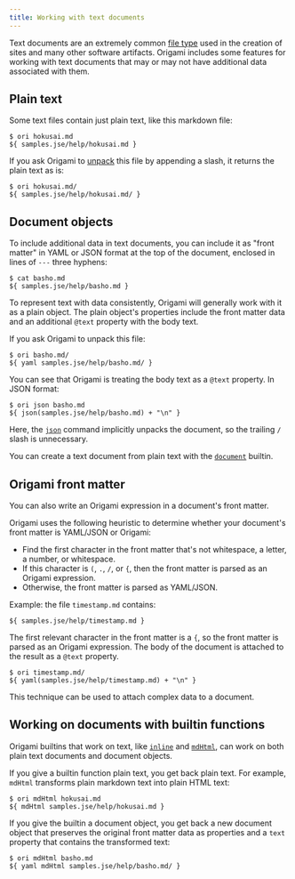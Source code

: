 ```yaml
---
title: Working with text documents
---
```


Text documents are an extremely common [file type](fileTypes.html) used in the creation of sites and many other software artifacts. Origami includes some features for working with text documents that may or may not have additional data associated with them.

## Plain text

Some text files contain just plain text, like this markdown file:

```console
$ ori hokusai.md
${ samples.jse/help/hokusai.md }
```

If you ask Origami to [unpack](fileTypes.html#unpacking-files) this file by appending a slash, it returns the plain text as is:

```console
$ ori hokusai.md/
${ samples.jse/help/hokusai.md/ }
```

## Document objects

To include additional data in text documents, you can include it as "front matter" in YAML or JSON format at the top of the document, enclosed in lines of `---` three hyphens:

```console
$ cat basho.md
${ samples.jse/help/basho.md }
```

To represent text with data consistently, Origami will generally work with it as a plain object. The plain object's properties include the front matter data and an additional `@text` property with the body text.

If you ask Origami to unpack this file:

```console
$ ori basho.md/
${ yaml samples.jse/help/basho.md/ }
```

You can see that Origami is treating the body text as a `@text` property. In JSON format:

```console
$ ori json basho.md
${ json(samples.jse/help/basho.md) + "\n" }
```

Here, the [`json`](/builtins/origami/json.html) command implicitly unpacks the document, so the trailing `/` slash is unnecessary.

You can create a text document from plain text with the [`document`](/builtins/text/document.html) builtin.

## Origami front matter

You can also write an Origami expression in a document's front matter.

Origami uses the following heuristic to determine whether your document's front matter is YAML/JSON or Origami:

- Find the first character in the front matter that's not whitespace, a letter, a number, or whitespace.
- If this character is `(`, `.`, `/`, or `{`, then the front matter is parsed as an Origami expression.
- Otherwise, the front matter is parsed as YAML/JSON.

Example: the file `timestamp.md` contains:

```
${ samples.jse/help/timestamp.md }
```

The first relevant character in the front matter is a `{`, so the front matter is parsed as an Origami expression. The body of the document is attached to the result as a `@text` property.

```console
$ ori timestamp.md/
${ yaml(samples.jse/help/timestamp.md) + "\n" }
```

This technique can be used to attach complex data to a document.

## Working on documents with builtin functions

Origami builtins that work on text, like [`inline`](/builtins/text/inline.html) and [`mdHtml`](/builtins/text/mdHtml.html), can work on both plain text documents and document objects.

If you give a builtin function plain text, you get back plain text. For example, `mdHtml` transforms plain markdown text into plain HTML text:

```console
$ ori mdHtml hokusai.md
${ mdHtml samples.jse/help/hokusai.md }
```

If you give the builtin a document object, you get back a new document object that preserves the original front matter data as properties and a `text` property that contains the transformed text:

```console
$ ori mdHtml basho.md
${ yaml mdHtml samples.jse/help/basho.md/ }
```

